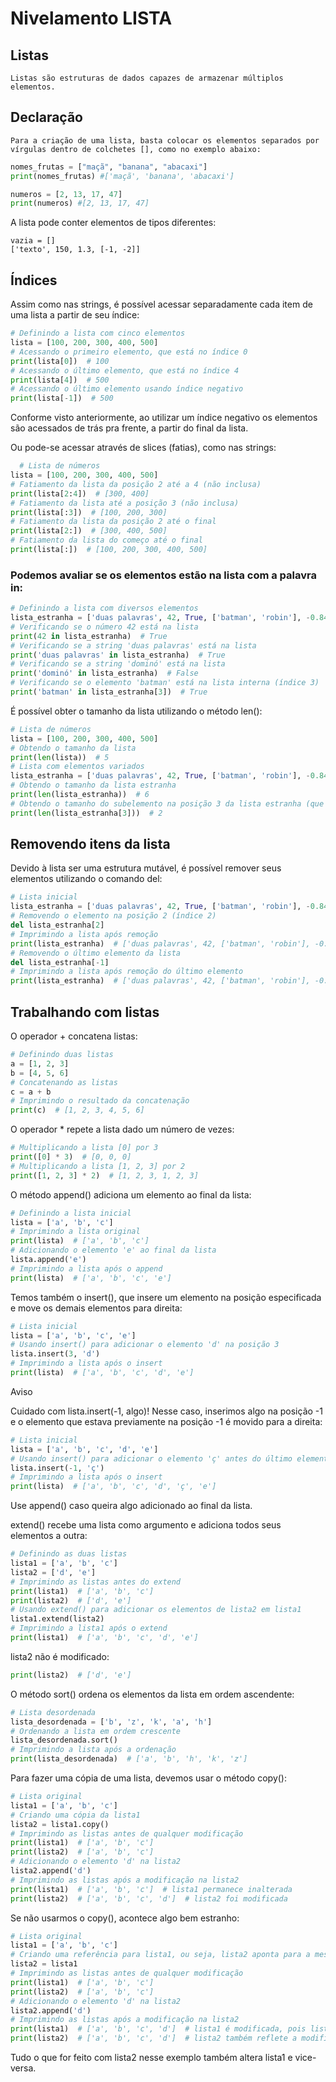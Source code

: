 # Nivelamento LISTA

## Listas

    Listas são estruturas de dados capazes de armazenar múltiplos elementos.

## Declaração

    Para a criação de uma lista, basta colocar os elementos separados por vírgulas dentro de colchetes [], como no exemplo abaixo:

```python
nomes_frutas = ["maçã", "banana", "abacaxi"]
print(nomes_frutas) #['maçã', 'banana', 'abacaxi']

numeros = [2, 13, 17, 47]
print(numeros) #[2, 13, 17, 47]
```

A lista pode conter elementos de tipos diferentes:

    vazia = []
    ['texto', 150, 1.3, [-1, -2]]

## Índices

Assim como nas strings, é possível acessar separadamente cada item de uma lista a partir de seu índice:

```python
# Definindo a lista com cinco elementos
lista = [100, 200, 300, 400, 500]
# Acessando o primeiro elemento, que está no índice 0
print(lista[0])  # 100
# Acessando o último elemento, que está no índice 4
print(lista[4])  # 500
# Acessando o último elemento usando índice negativo
print(lista[-1])  # 500
```

Conforme visto anteriormente, ao utilizar um índice negativo os elementos são acessados de trás pra frente, a partir do final da lista.

Ou pode-se acessar através de slices (fatias), como nas strings:

```python
  # Lista de números
lista = [100, 200, 300, 400, 500]
# Fatiamento da lista da posição 2 até a 4 (não inclusa)
print(lista[2:4])  # [300, 400]
# Fatiamento da lista até a posição 3 (não inclusa)
print(lista[:3])  # [100, 200, 300]
# Fatiamento da lista da posição 2 até o final
print(lista[2:])  # [300, 400, 500]
# Fatiamento da lista do começo até o final
print(lista[:])  # [100, 200, 300, 400, 500]
```

### Podemos avaliar se os elementos estão na lista com a palavra in:

```python
# Definindo a lista com diversos elementos
lista_estranha = ['duas palavras', 42, True, ['batman', 'robin'], -0.84, 'hipófise']
# Verificando se o número 42 está na lista
print(42 in lista_estranha)  # True
# Verificando se a string 'duas palavras' está na lista
print('duas palavras' in lista_estranha)  # True
# Verificando se a string 'dominó' está na lista
print('dominó' in lista_estranha)  # False
# Verificando se o elemento 'batman' está na lista interna (índice 3)
print('batman' in lista_estranha[3])  # True
```

É possível obter o tamanho da lista utilizando o método len():

```python
# Lista de números
lista = [100, 200, 300, 400, 500]
# Obtendo o tamanho da lista
print(len(lista))  # 5
# Lista com elementos variados
lista_estranha = ['duas palavras', 42, True, ['batman', 'robin'], -0.84, 'hipófise']
# Obtendo o tamanho da lista estranha
print(len(lista_estranha))  # 6
# Obtendo o tamanho do subelemento na posição 3 da lista estranha (que é uma lista)
print(len(lista_estranha[3]))  # 2
```

## Removendo itens da lista

Devido à lista ser uma estrutura mutável, é possível remover seus elementos utilizando o comando del:

```python
# Lista inicial
lista_estranha = ['duas palavras', 42, True, ['batman', 'robin'], -0.84, 'hipófise']
# Removendo o elemento na posição 2 (índice 2)
del lista_estranha[2]
# Imprimindo a lista após remoção
print(lista_estranha)  # ['duas palavras', 42, ['batman', 'robin'], -0.84, 'hipófise']
# Removendo o último elemento da lista
del lista_estranha[-1]
# Imprimindo a lista após remoção do último elemento
print(lista_estranha)  # ['duas palavras', 42, ['batman', 'robin'], -0.84]
```

## Trabalhando com listas

O operador + concatena listas:

```python
# Definindo duas listas
a = [1, 2, 3]
b = [4, 5, 6]
# Concatenando as listas
c = a + b
# Imprimindo o resultado da concatenação
print(c)  # [1, 2, 3, 4, 5, 6]
```

O operador \* repete a lista dado um número de vezes:

```python
# Multiplicando a lista [0] por 3
print([0] * 3)  # [0, 0, 0]
# Multiplicando a lista [1, 2, 3] por 2
print([1, 2, 3] * 2)  # [1, 2, 3, 1, 2, 3]

```

O método append() adiciona um elemento ao final da lista:

```python
# Definindo a lista inicial
lista = ['a', 'b', 'c']
# Imprimindo a lista original
print(lista)  # ['a', 'b', 'c']
# Adicionando o elemento 'e' ao final da lista
lista.append('e')
# Imprimindo a lista após o append
print(lista)  # ['a', 'b', 'c', 'e']
```

Temos também o insert(), que insere um elemento na posição especificada e move os demais elementos para direita:

```python
# Lista inicial
lista = ['a', 'b', 'c', 'e']
# Usando insert() para adicionar o elemento 'd' na posição 3
lista.insert(3, 'd')
# Imprimindo a lista após o insert
print(lista)  # ['a', 'b', 'c', 'd', 'e']
```

Aviso

Cuidado com lista.insert(-1, algo)! Nesse caso, inserimos algo na posição -1 e o elemento que estava previamente na posição -1 é movido para a direita:

```python
# Lista inicial
lista = ['a', 'b', 'c', 'd', 'e']
# Usando insert() para adicionar o elemento 'ç' antes do último elemento
lista.insert(-1, 'ç')
# Imprimindo a lista após o insert
print(lista)  # ['a', 'b', 'c', 'd', 'ç', 'e']
```

Use append() caso queira algo adicionado ao final da lista.

extend() recebe uma lista como argumento e adiciona todos seus elementos a outra:

```python
# Definindo as duas listas
lista1 = ['a', 'b', 'c']
lista2 = ['d', 'e']
# Imprimindo as listas antes do extend
print(lista1)  # ['a', 'b', 'c']
print(lista2)  # ['d', 'e']
# Usando extend() para adicionar os elementos de lista2 em lista1
lista1.extend(lista2)
# Imprimindo a lista1 após o extend
print(lista1)  # ['a', 'b', 'c', 'd', 'e']
```

lista2 não é modificado:

```python
print(lista2)  # ['d', 'e']
```

O método sort() ordena os elementos da lista em ordem ascendente:

```python
# Lista desordenada
lista_desordenada = ['b', 'z', 'k', 'a', 'h']
# Ordenando a lista em ordem crescente
lista_desordenada.sort()
# Imprimindo a lista após a ordenação
print(lista_desordenada)  # ['a', 'b', 'h', 'k', 'z']
```

Para fazer uma cópia de uma lista, devemos usar o método copy():

```python
# Lista original
lista1 = ['a', 'b', 'c']
# Criando uma cópia da lista1
lista2 = lista1.copy()
# Imprimindo as listas antes de qualquer modificação
print(lista1)  # ['a', 'b', 'c']
print(lista2)  # ['a', 'b', 'c']
# Adicionando o elemento 'd' na lista2
lista2.append('d')
# Imprimindo as listas após a modificação na lista2
print(lista1)  # ['a', 'b', 'c']  # lista1 permanece inalterada
print(lista2)  # ['a', 'b', 'c', 'd']  # lista2 foi modificada
```

Se não usarmos o copy(), acontece algo bem estranho:

```python
# Lista original
lista1 = ['a', 'b', 'c']
# Criando uma referência para lista1, ou seja, lista2 aponta para a mesma lista
lista2 = lista1
# Imprimindo as listas antes de qualquer modificação
print(lista1)  # ['a', 'b', 'c']
print(lista2)  # ['a', 'b', 'c']
# Adicionando o elemento 'd' na lista2
lista2.append('d')
# Imprimindo as listas após a modificação na lista2
print(lista1)  # ['a', 'b', 'c', 'd']  # lista1 é modificada, pois lista2 é apenas uma referência
print(lista2)  # ['a', 'b', 'c', 'd']  # lista2 também reflete a modificação
```

Tudo o que for feito com lista2 nesse exemplo também altera lista1 e vice-versa.
